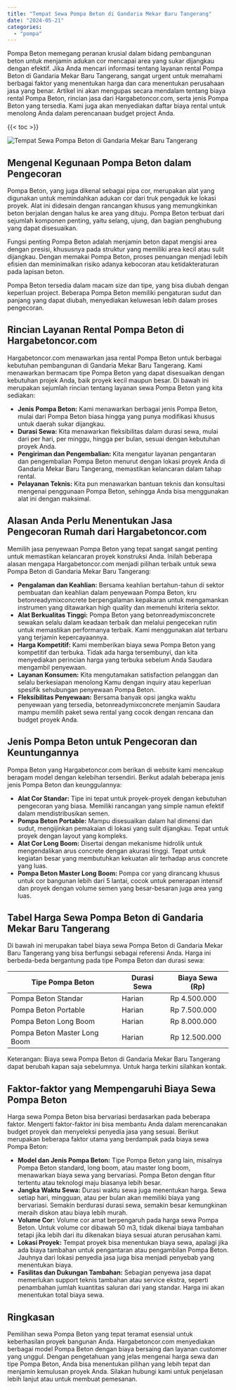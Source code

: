 ```yaml
---
title: "Tempat Sewa Pompa Beton di Gandaria Mekar Baru Tangerang"
date: "2024-05-21"
categories: 
  - "pompa"
---
```




Pompa Beton memegang peranan krusial dalam bidang pembangunan beton untuk menjamin adukan cor mencapai area yang sukar dijangkau dengan efektif. Jika Anda mencari informasi tentang layanan rental Pompa Beton di Gandaria Mekar Baru Tangerang, sangat urgent untuk memahami berbagai faktor yang menentukan harga dan cara menentukan perusahaan jasa yang benar. Artikel ini akan mengupas secara mendalam tentang biaya rental Pompa Beton, rincian jasa dari Hargabetoncor.com, serta jenis Pompa Beton yang tersedia. Kami juga akan menyediakan daftar biaya rental untuk menolong Anda dalam perencanaan budget project Anda.

{{< toc >}}

![Tempat Sewa Pompa Beton di Gandaria Mekar Baru Tangerang](https://hargareadymixid.github.io/pompa/concrete-pump%20(1).png)

## Mengenal Kegunaan Pompa Beton dalam Pengecoran

Pompa Beton, yang juga dikenal sebagai pipa cor, merupakan alat yang digunakan untuk memindahkan adukan cor dari truk pengaduk ke lokasi proyek. Alat ini didesain dengan rancangan khusus yang memungkinkan beton berjalan dengan halus ke area yang dituju. Pompa Beton terbuat dari sejumlah komponen penting, yaitu selang, ujung, dan bagian penghubung yang dapat disesuaikan.

Fungsi penting Pompa Beton adalah menjamin beton dapat mengisi area dengan presisi, khususnya pada struktur yang memiliki area kecil atau sulit dijangkau. Dengan memakai Pompa Beton, proses penuangan menjadi lebih efisien dan meminimalkan risiko adanya kebocoran atau ketidakteraturan pada lapisan beton.

Pompa Beton tersedia dalam macam size dan tipe, yang bisa diubah dengan keperluan project. Beberapa Pompa Beton memiliki pengaturan sudut dan panjang yang dapat diubah, menyediakan keluwesan lebih dalam proses pengecoran.

## Rincian Layanan Rental Pompa Beton di Hargabetoncor.com

Hargabetoncor.com menawarkan jasa rental Pompa Beton untuk berbagai kebutuhan pembangunan di Gandaria Mekar Baru Tangerang. Kami menawarkan bermacam tipe Pompa Beton yang dapat disesuaikan dengan kebutuhan projek Anda, baik proyek kecil maupun besar. Di bawah ini merupakan sejumlah rincian tentang layanan sewa Pompa Beton yang kita sediakan:

- **Jenis Pompa Beton:** Kami menawarkan berbagai jenis Pompa Beton, mulai dari Pompa Beton biasa hingga yang punya modifikasi khusus untuk daerah sukar dijangkau.
- **Durasi Sewa:** Kita menawarkan fleksibilitas dalam durasi sewa, mulai dari per hari, per minggu, hingga per bulan, sesuai dengan kebutuhan proyek Anda.
- **Pengiriman dan Pengembalian:** Kita mengatur layanan pengantaran dan pengembalian Pompa Beton menurut dengan lokasi proyek Anda di Gandaria Mekar Baru Tangerang, memastikan kelancaran dalam tahap rental.
- **Pelayanan Teknis:** Kita pun menawarkan bantuan teknis dan konsultasi mengenai penggunaan Pompa Beton, sehingga Anda bisa menggunakan alat ini dengan maksimal.

## Alasan Anda Perlu Menentukan Jasa Pengecoran Rumah dari Hargabetoncor.com

Memilih jasa penyewaan Pompa Beton yang tepat sangat sangat penting untuk memastikan kelancaran proyek konstruksi Anda. Inilah beberapa alasan mengapa Hargabetoncor.com menjadi pilihan terbaik untuk sewa Pompa Beton di Gandaria Mekar Baru Tangerang:

- **Pengalaman dan Keahlian:** Bersama keahlian bertahun-tahun di sektor pembuatan dan keahlian dalam penyewaan Pompa Beton, kru betonreadymixconcrete berpengalaman kepakaran untuk mengamankan instrumen yang ditawarkan high quality dan memenuhi kriteria sektor.
- **Alat Berkualitas Tinggi:** Pompa Beton yang betonreadymixconcrete sewakan selalu dalam keadaan terbaik dan melalui pengecekan rutin untuk memastikan performanya terbaik. Kami menggunakan alat terbaru yang terjamin kepercayaannya.
- **Harga Kompetitif:** Kami memberikan biaya sewa Pompa Beton yang kompetitif dan terbuka. Tidak ada harga tersembunyi, dan kita menyediakan perincian harga yang terbuka sebelum Anda Saudara mengambil penyewaan.
- **Layanan Konsumen:** Kita mengutamakan satisfaction pelanggan dan selalu berkesiapan menolong Kamu dengan inquiry atau keperluan spesifik sehubungan penyewaan Pompa Beton.
- **Fleksibilitas Penyewaan:** Bersama banyak opsi jangka waktu penyewaan yang tersedia, betonreadymixconcrete menjamin Saudara mampu memilih paket sewa rental yang cocok dengan rencana dan budget proyek Anda.

## Jenis Pompa Beton untuk Pengecoran dan Keuntungannya

Pompa Beton yang Hargabetoncor.com berikan di website kami mencakup beragam model dengan kelebihan tersendiri. Berikut adalah beberapa jenis jenis Pompa Beton dan keunggulannya:

- **Alat Cor Standar:** Tipe ini tepat untuk proyek-proyek dengan kebutuhan pengecoran yang biasa. Memiliki rancangan yang simple namun efektif dalam mendistribusikan semen.
- **Pompa Beton Portable:** Mampu disesuaikan dalam hal dimensi dan sudut, mengijinkan pemakaian di lokasi yang sulit dijangkau. Tepat untuk proyek dengan layout yang kompleks.
- **Alat Cor Long Boom:** Disertai dengan mekanisme hidrolik untuk mengendalikan arus concrete dengan akurasi tinggi. Tepat untuk kegiatan besar yang membutuhkan kekuatan alir terhadap arus concrete yang luas.
- **Pompa Beton Master Long Boom:** Pompa cor yang dirancang khusus untuk cor bangunan lebih dari 5 lantai, cocok untuk penerapan intensif dan proyek dengan volume semen yang besar-besaran juga area yang luas.

## Tabel Harga Sewa Pompa Beton di Gandaria Mekar Baru Tangerang

Di bawah ini merupakan tabel biaya sewa Pompa Beton di Gandaria Mekar Baru Tangerang yang bisa berfungsi sebagai referensi Anda. Harga ini berbeda-beda bergantung pada tipe Pompa Beton dan durasi sewa:

| Tipe Pompa Beton | Durasi Sewa | Biaya Sewa (Rp) |
| --- | --- | --- |
| Pompa Beton Standar | Harian | Rp 4.500.000 |
| Pompa Beton Portable | Harian | Rp 7.500.000 |
| Pompa Beton Long Boom | Harian | Rp 8.000.000 |
| Pompa Beton Master Long Boom | Harian | Rp 12.500.000 |

Keterangan: Biaya sewa Pompa Beton di Gandaria Mekar Baru Tangerang dapat berubah kapan saja sebelumnya. Untuk harga terkini silahkan kontak.

## Faktor-faktor yang Mempengaruhi Biaya Sewa Pompa Beton

Harga sewa Pompa Beton bisa bervariasi berdasarkan pada beberapa faktor. Mengerti faktor-faktor ini bisa membantu Anda dalam merencanakan budget proyek dan menyeleksi penyedia jasa yang sesuai. Berikut merupakan beberapa faktor utama yang berdampak pada biaya sewa Pompa Beton:

- **Model dan Jenis Pompa Beton:** Tipe Pompa Beton yang lain, misalnya Pompa Beton standard, long boom, atau master long boom, menawarkan biaya sewa yang bervariasi. Pompa Beton dengan fitur tertentu atau teknologi maju biasanya lebih besar.
- **Jangka Waktu Sewa:** Durasi waktu sewa juga menentukan harga. Sewa setiap hari, mingguan, atau per bulan akan memiliki biaya yang bervariasi. Semakin berdurasi durasi sewa, semakin besar kemungkinan meraih diskon atau biaya lebih murah.
- **Volume Cor:** Volume cor amat berpengaruh pada harga sewa Pompa Beton. Untuk volume cor dibawah 50 m3, tidak dikenai biaya tambahan tetapi jika lebih dari itu dikenakan biaya sesuai aturan perusahan kami.
- **Lokasi Proyek:** Tempat proyek bisa menentukan biaya sewa, apalagi jika ada biaya tambahan untuk pengantaran atau pengambilan Pompa Beton. Jauhnya dari lokasi penyedia jasa juga bisa menjadi penyebab yang menentukan biaya.
- **Fasilitas dan Dukungan Tambahan:** Sebagian penyewa jasa dapat memerlukan support teknis tambahan atau service ekstra, seperti penambahan jumlah kuantitas saluran dari yang standar. Harga ini akan menentukan total biaya sewa.

## Ringkasan

Pemilihan sewa Pompa Beton yang tepat teramat esensial untuk keberhasilan proyek bangunan Anda. Hargabetoncor.com menyediakan berbagai model Pompa Beton dengan biaya bersaing dan layanan customer yang unggul. Dengan pengetahuan yang jelas mengenai harga sewa dan tipe Pompa Beton, Anda bisa menentukan pilihan yang lebih tepat dan menjamin kemulusan proyek Anda. Silakan hubungi kami untuk penjelasan lebih lanjut atau untuk membuat pemesanan.
